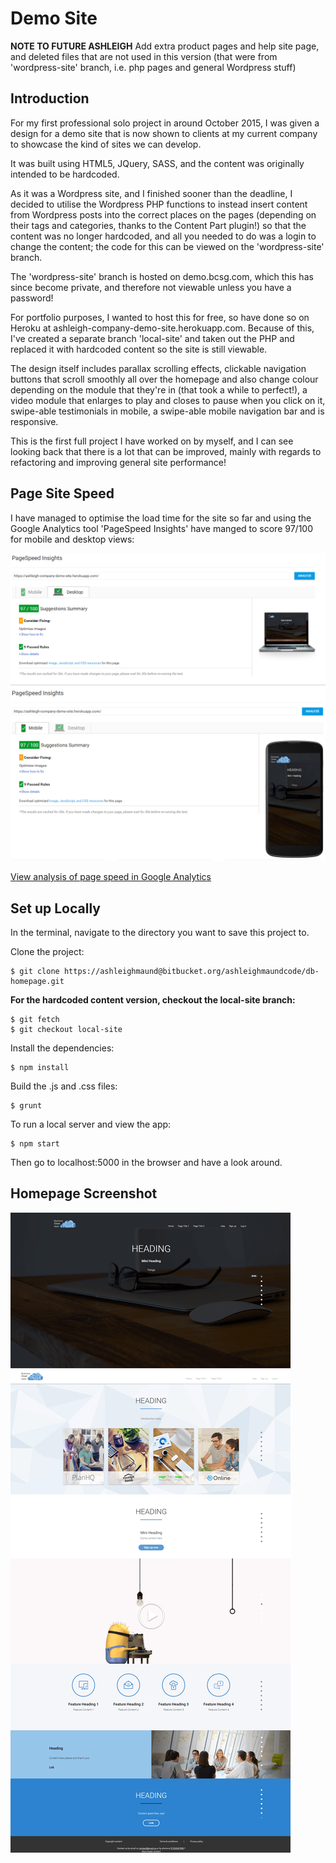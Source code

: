 Demo Site
==============

**NOTE TO FUTURE ASHLEIGH**
Add extra product pages and help site page, and deleted files that are not used in this version (that were from 'wordpress-site' branch, i.e. php pages and general Wordpress stuff)


Introduction
------------

For my first professional solo project in around October 2015, I was given a design for a demo site that is now shown to clients at my current company to showcase the kind of sites we can develop.

It was built using HTML5, JQuery, SASS, and the content was originally intended to be hardcoded.

As it was a Wordpress site, and I finished sooner than the deadline, I decided to utilise the Wordpress PHP functions to instead insert content from Wordpress posts into the correct places on the pages (depending on their tags and categories, thanks to the Content Part plugin!) so that the content was no longer hardcoded, and all you needed to do was a login to change the content; the code for this can be viewed on the 'wordpress-site' branch.

The 'wordpress-site' branch is hosted on demo.bcsg.com, which this has since become private, and therefore not viewable unless you have a password!

For portfolio purposes, I wanted to host this for free, so have done so on Heroku at ashleigh-company-demo-site.herokuapp.com. Because of this, I've created a separate branch 'local-site' and taken out the PHP and replaced it with hardcoded content so the site is still viewable.

The design itself includes parallax scrolling effects, clickable navigation buttons that scroll smoothly all over the homepage and also change colour depending on the module that they're in (that took a while to perfect!), a video module that enlarges to play and closes to pause when you click on it, swipe-able testimonials in mobile, a swipe-able mobile navigation bar and is responsive.

This is the first full project I have worked on by myself, and I can see looking back that there is a lot that can be improved, mainly with regards to refactoring and improving general site performance!


Page Site Speed
---------------

I have managed to optimise the load time for the site so far and using the Google Analytics tool 'PageSpeed Insights' have manged to score 97/100 for mobile and desktop views:

![Image](img/db-page-speed-desktop.PNG)
![Image](img/db-page-speed-mobile.PNG)

[View analysis of page speed in Google Analytics](https://developers.google.com/speed/pagespeed/insights/?url=https%3A%2F%2Fashleigh-company-demo-site.herokuapp.com%2F&tab=mobile)

Set up Locally
--------------

In the terminal, navigate to the directory you want to save this project to.

Clone the project:

```
$ git clone https://ashleighmaund@bitbucket.org/ashleighmaundcode/db-homepage.git
```

**For the hardcoded content version, checkout the local-site branch:**

```
$ git fetch
$ git checkout local-site
```

Install the dependencies:

```
$ npm install
```

Build the .js and .css files:

```
$ grunt
```

To run a local server and view the app:

```
$ npm start
```

Then go to localhost:5000 in the browser and have a look around.


Homepage Screenshot
-------------------

![Image](img/homepage-min.png)